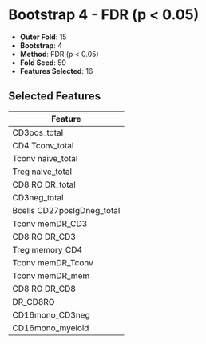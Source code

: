 # Bootstrap 4 - FDR (p < 0.05)

- **Outer Fold**: 15
- **Bootstrap**: 4
- **Method**: FDR (p < 0.05)
- **Fold Seed**: 59
- **Features Selected**: 16

## Selected Features

| Feature |
|---------|
| CD3pos_total |
| CD4 Tconv_total |
| Tconv naive_total |
| Treg naive_total |
| CD8 RO DR_total |
| CD3neg_total |
| Bcells CD27posIgDneg_total |
| Tconv memDR_CD3 |
| CD8 RO DR_CD3 |
| Treg memory_CD4 |
| Tconv memDR_Tconv |
| Tconv memDR_mem |
| CD8 RO DR_CD8 |
| DR_CD8RO |
| CD16mono_CD3neg |
| CD16mono_myeloid |
